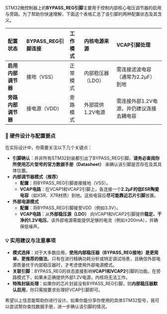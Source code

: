 STM32微控制器上的**BYPASS_REG引脚**主要用于控制内部核心电压调节器的启用与旁路。为了帮助你快速理解，下面这个表格汇总了该引脚的两种配置状态及其含义。

| **配置状态**       | **BYPASS_REG引脚连接** | **工作模式** | **内核电源来源**  | **VCAP引脚处理**                         |
| :----------------- | :--------------------- | :----------- | :---------------- | :--------------------------------------- |
| **启用内部调节器** | 接地（VSS）            | 正常模式     | 内部稳压器（LDO） | 需连接滤波电容（通常为2.2µF）到地        |
| **旁路内部调节器** | 接电源（VDD）          | 旁路模式     | 外部提供1.2V电源  | 需连接外部1.2V电源，并仍建议连接去耦电容 |

### 🔌 硬件设计与配置要点

在实际设计中，你需要关注以下几个关键点：

- **引脚确认**：并非所有STM32封装都引出了BYPASS_REG引脚。**请务必查阅你所使用芯片型号的官方数据手册（Datasheet）** 来确认该引脚是否存在及其具体位置。
- **内部调节器模式（推荐）**
  - **配置**：将BYPASS_REG引脚直接接地（VSS）。
  - **VCAP电路**：在VCAP1和VCAP2引脚上，各连接一个**2.2µF的低ESR陶瓷电容**（如X5R、X7R材质）到地。这些电容应**尽可能靠近芯片引脚**放置。
- **外部电源模式**
  - **配置**：将BYPASS_REG引脚接至VDD（例如3.3V）。
  - **VCAP电路**：从**外部稳压源（LDO）** 向VCAP1和VCAP2引脚提供**稳定、干净的1.2V电压**。该外部电源需能提供足够的电流（例如≥200mA），并确保低噪声。

### 💡 实用建议与注意事项

- **模式选择**：对于大多数应用，**使用内部稳压器（BYPASS_REG接地）是更简单、更推荐的做法**。只有在进行精确功耗分析或特定调试场景，且确信外部电源质量优于内部稳压器时，才考虑使用外部电源模式。
- **关联引脚**：BYPASS_REG的状态直接影响**VCAP1和VCAP2**引脚的功能。在旁路模式下，如果未正确提供外部1.2V电源，内核将无法工作。
- **特殊封装处理**：如果你的芯片封装没有BYPASS_REG引脚，则**内部稳压器默认启用**，你只需按要求处理好VCAP引脚即可。

希望以上信息能帮助你进行设计。如果你能分享你使用的具体STM32型号，我可以尝试帮你查找数据手册，进一步确认该引脚的情况。